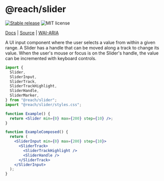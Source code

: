 # @reach/slider

[![Stable release](https://img.shields.io/npm/v/@reach/slider.svg)](https://npm.im/@reach/slider) ![MIT license](https://badgen.now.sh/badge/license/MIT)

[Docs](https://reach.tech/slider) | [Source](https://github.com/reach/reach-ui/tree/main/packages/slider) | [WAI-ARIA](https://www.w3.org/TR/wai-aria-practices-1.2/#slider)

A UI input component where the user selects a value from within a given range. A Slider has a handle that can be moved along a track to change its value. When the user's mouse or focus is on the Slider's handle, the value can be incremented with keyboard controls.

```jsx
import {
  Slider,
  SliderInput,
  SliderTrack,
  SliderTrackHighlight,
  SliderHandle,
  SliderMarker,
} from "@reach/slider";
import "@reach/slider/styles.css";

function Example() {
  return <Slider min={0} max={200} step={10} />;
}

function ExampleComposed() {
  return (
    <SliderInput min={0} max={200} step={10}>
      <SliderTrack>
        <SliderTrackHighlight />
        <SliderHandle />
      </SliderTrack>
    </SliderInput>
  );
}
```
